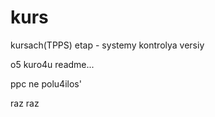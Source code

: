 kurs
====

kursach(TPPS)
etap - systemy kontrolya versiy

o5 kuro4u readme...

ppc ne polu4ilos'

raz raz
